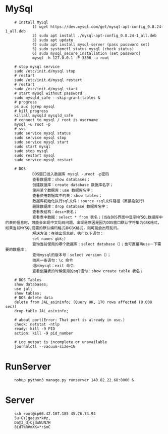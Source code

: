 # MySql
        # Install MySql
                1) wget https://dev.mysql.com/get/mysql-apt-config_0.8.24-1_all.deb
                2) sudo apt install ./mysql-apt-config_0.8.24-1_all.deb
                3) sudo apt update
                4) sudo apt install mysql-server (pass password set)
                5) sudo systemctl status mysql (check status)
                6) sudo mysql_secure_installation (set password)
                mysql -h 127.0.0.1 -P 3306 -u root

        # stop mysql service
        sudo /etc/init.d/mysql stop 
        # restart
        sudo /etc/init.d/mysql restart
        # restart
        sudo /etc/init.d/mysql start
        # start mysql without password
        sudo mysqld_safe --skip-grant-tables & 
        # progress
        ps aux |grep mysql
        # kill progress
        killall mysqld mysqld_safe
        # connect to mysql / root is username
        mysql -u root -p 
        # sss
        sudo service mysql status
        sudo service mysql stop
        sudo service mysql start
        sudo start mysql
        sudo stop mysql
        sudo restart mysql
        sudo service mysql restart

        # DOS
                DOS窗口进入数据库 mysql -uroot -p密码
                查看数据库：show databases；
                创建数据库：create database 数据库名字；
                使用某个数据库：use 数据库名字；
                查看使用数据库中的表：show tables；
                数据库初始化执行sql文件：source +sql文件路径（直接拖就行）
                删除数据库：drop database 数据库名字；
                查看表结构：desc+表名；
                查看表中数据：select * from 表名；（当在DOS界面中显示MYSQL数据库中的表的信息时，可能会出现中文乱码问题，出现是原因是因为DOS窗口默认字符集为GBK格式，如果当前MYSQL设置的默认编码格式非GBK格式，则可能会出现乱码。
                解决方法：在输出信息前，执行以下语句：
                set names gbk;）
                查询当前使用的哪个数据库：select database（）；也可直接再use一下需要的数据库；
                查询mysql的版本号：select version（）；
                结束一条语句：\c 命令
                退出mysql：exit 命令
                查看创建表的时候使用的sql语句：show create table 表名；

        # DOS Tables
        show databases;
        use jal;
        show tables;
        # DOS delete data
        delete from JAL_asininfo; (Query OK, 170 rows affected (0.008 sec))
        drop table JAL_asininfo;

        # about port(Error: That port is already in use.)
        check: netstat -ntlp
        ready: kill -9 PID
        action: kill -9 pid_number

        # Log output is incomplete or unavailable
        journalctl --vacuum-size=1G

# RunServer
        nohup python3 manage.py runserver 140.82.22.68:8000 &

# Server
        ssh root@ip66.42.107.185 45.76.74.94
        5u+GY]gaeus*k#z,
        Da@3_d}CjduNUN7H
        8{dT%R#mXK=*r$mC
